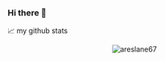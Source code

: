 ### Hi there 👋






📈 my github stats

<p align="center"> <img src="https://github-readme-stats.vercel.app/api?username=areslane67&show_icons=true&theme=gotham" alt="areslane67" />





